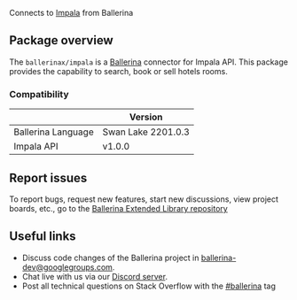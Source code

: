 Connects to [Impala](https://docs.impala.travel/docs/booking-api/branches/v1.003/YXBpOjQwMDYwNDY-impala-hotel-booking-api) from Ballerina

## Package overview
The `ballerinax/impala` is a [Ballerina](https://ballerina.io/) connector for Impala API.
This package provides the capability to search, book or sell hotels rooms.

### Compatibility
|                    | Version           |
|--------------------|-------------------|
| Ballerina Language | Swan Lake 2201.0.3| 
| Impala API         | v1.0.0            |

## Report issues
To report bugs, request new features, start new discussions, view project boards, etc., go to the [Ballerina Extended Library repository](https://github.com/ballerina-platform/ballerina-extended-library)

## Useful links
- Discuss code changes of the Ballerina project in [ballerina-dev@googlegroups.com](mailto:ballerina-dev@googlegroups.com).
- Chat live with us via our [Discord server](https://discord.gg/ballerinalang).
- Post all technical questions on Stack Overflow with the [#ballerina](https://stackoverflow.com/questions/tagged/ballerina) tag
